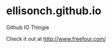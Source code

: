 ellisonch.github.io
===================

Github IO Thingie

Check it out at http://www.freefour.com/
